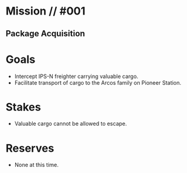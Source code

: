 # Mission // #001
## Package Acquisition
# Goals
- Intercept IPS-N freighter carrying valuable cargo.
- Facilitate transport of cargo to the Arcos family on Pioneer Station.

# Stakes
- Valuable cargo cannot be allowed to escape.

# Reserves
- None at this time.
